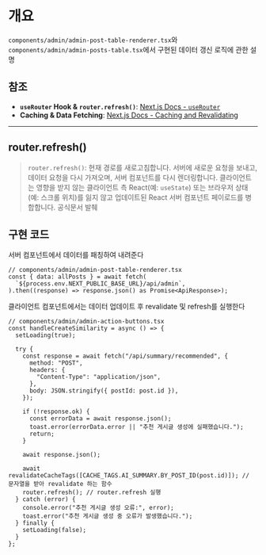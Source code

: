 # 개요

`components/admin/admin-post-table-renderer.tsx`와 `components/admin/admin-posts-table.tsx`에서 구현된 데이터 갱신 로직에 관한 설명

## 참조

- **`useRouter` Hook & `router.refresh()`**: [Next.js Docs - `useRouter`](https://nextjs.org/docs/app/api-reference/functions/use-router)
- **Caching & Data Fetching**: [Next.js Docs - Caching and Revalidating](https://nextjs.org/docs/app/building-your-application/caching)

---

## router.refresh()

> `router.refresh()`: 현재 경로를 새로고침합니다. 서버에 새로운 요청을 보내고, 데이터 요청을 다시 가져오며, 서버 컴포넌트를 다시 렌더링합니다. 클라이언트는 영향을 받지 않는 클라이언트 측 React(예: `useState`) 또는 브라우저 상태(예: 스크롤 위치)를 잃지 않고 업데이트된 React 서버 컴포넌트 페이로드를 병합합니다.
> 공식문서 발췌

## 구현 코드

서버 컴포넌트에서 데이터를 패칭하여 내려준다

```tsx
// components/admin/admin-post-table-renderer.tsx
const { data: allPosts } = await fetch(
  `${process.env.NEXT_PUBLIC_BASE_URL}/api/admin`,
).then((response) => response.json() as Promise<ApiResponse>);
```

클라이언트 컴포넌트에서는 데이터 업데이트 후 revalidate 및 refresh를 실행한다

```tsx
// components/admin/admin-action-buttons.tsx
const handleCreateSimilarity = async () => {
  setLoading(true);

  try {
    const response = await fetch("/api/summary/recommended", {
      method: "POST",
      headers: {
        "Content-Type": "application/json",
      },
      body: JSON.stringify({ postId: post.id }),
    });

    if (!response.ok) {
      const errorData = await response.json();
      toast.error(errorData.error || "추천 게시글 생성에 실패했습니다.");
      return;
    }

    await response.json();

    await revalidateCacheTags([CACHE_TAGS.AI_SUMMARY.BY_POST_ID(post.id)]); // 문자열을 받아 revalidate 하는 함수
    router.refresh(); // router.refresh 실행
  } catch (error) {
    console.error("추천 게시글 생성 오류:", error);
    toast.error("추천 게시글 생성 중 오류가 발생했습니다.");
  } finally {
    setLoading(false);
  }
};
```

